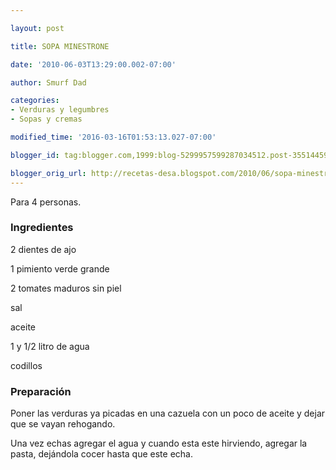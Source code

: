```yaml
---

layout: post

title: SOPA MINESTRONE

date: '2010-06-03T13:29:00.002-07:00'

author: Smurf Dad

categories:
- Verduras y legumbres
- Sopas y cremas

modified_time: '2016-03-16T01:53:13.027-07:00'

blogger_id: tag:blogger.com,1999:blog-5299957599287034512.post-355144598472017338

blogger_orig_url: http://recetas-desa.blogspot.com/2010/06/sopa-minestrone.html
---
```


Para 4 personas.

<h3>Ingredientes</h3>

2 dientes de ajo

1 pimiento verde grande

2 tomates maduros sin piel

sal

aceite

1 y 1/2 litro de agua

codillos

<h3>Preparación</h3>

Poner las verduras ya picadas en una cazuela con un poco de aceite y dejar que se vayan rehogando.

Una vez echas agregar el agua y cuando esta este hirviendo, agregar la pasta, dejándola cocer hasta que este echa.
